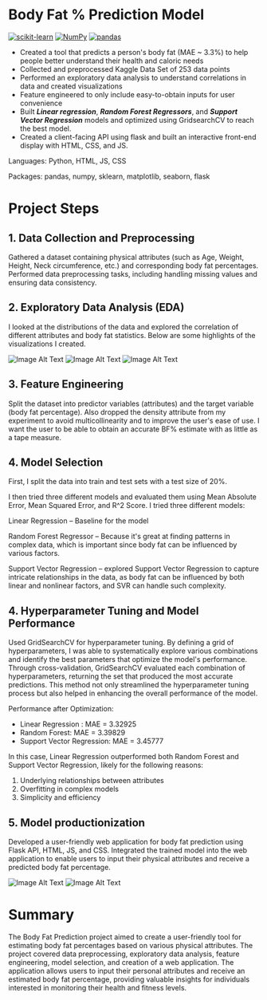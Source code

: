 # Body Fat % Prediction Model
[![scikit-learn](https://img.shields.io/badge/scikit_learn-Machine%20Learning-orange)](https://scikit-learn.org)
[![NumPy](https://img.shields.io/badge/NumPy-Scientific%20Computing-green)](https://numpy.org)
[![pandas](https://img.shields.io/badge/pandas-Data%20Analysis-red)](https://pandas.pydata.org)

- Created a tool that predicts a person's body fat (MAE ~ 3.3%) to help people better understand their health and caloric needs
- Collected and preprocessed Kaggle Data Set of 253 data points
- Performed an exploratory data analysis to understand correlations in data and created visualizations
- Feature engineered to only include easy-to-obtain inputs for user convenience
- Built ***Linear regression***, ***Random Forest Regressors***, and ***Support Vector Regression*** models and optimized using GridsearchCV to reach the best model.
- Created a client-facing API using flask and built an interactive front-end display with HTML, CSS, and JS. 


Languages: Python, HTML, JS, CSS

Packages: pandas, numpy, sklearn, matplotlib, seaborn, flask

# Project Steps
## 1. Data Collection and Preprocessing
Gathered a dataset containing physical attributes (such as Age, Weight, Height, Neck circumference, etc.) and corresponding body fat percentages.
Performed data preprocessing tasks, including handling missing values and ensuring data consistency.
## 2. Exploratory Data Analysis (EDA)
I looked at the distributions of the data and explored the correlation of different attributes and body fat statistics. Below are some highlights of the visualizations I created.

![Image Alt Text](/Images/CorrelationTable.png)
![Image Alt Text](/Images/BodyFat.png)
![Image Alt Text](/Images/Abdomen.png)

## 3. Feature Engineering
Split the dataset into predictor variables (attributes) and the target variable (body fat percentage).
Also dropped the density attribute from my experiment to avoid multicollinearity and to improve the user's ease of use. I want the user to be able to obtain an accurate BF% estimate with as little as a tape measure. 
## 4. Model Selection
First, I  split the data into train and test sets with a test size of 20%.

I then tried three different models and evaluated them using Mean Absolute Error, Mean Squared Error, and R^2 Score. 
I tried three different models:

Linear Regression – Baseline for the model

Random Forest Regressor – Because it's great at finding patterns in complex data, which is important since body fat can be influenced by various factors.

Support Vector Regression – explored Support Vector Regression to capture intricate relationships in the data, as body fat can be influenced by both linear and nonlinear factors, and SVR can handle such complexity.
## 4. Hyperparameter Tuning and Model Performance

Used GridSearchCV for hyperparameter tuning. By defining a grid of hyperparameters, I was able to systematically explore various combinations and identify the best parameters that optimize the model's performance. Through cross-validation, GridSearchCV evaluated each combination of hyperparameters, returning the set that produced the most accurate predictions. This method not only streamlined the hyperparameter tuning process but also helped in enhancing the overall performance of the model.

Performance after Optimization:

- Linear Regression : MAE = 3.32925
- Random Forest: MAE = 3.39829
- Support Vector Regression: MAE = 3.45777

In this case, Linear Regression outperformed both Random Forest and Support Vector Regression, likely for the following reasons:
1) Underlying relationships between attributes
2) Overfitting in complex models
3) Simplicity and efficiency

## 5. Model productionization
Developed a user-friendly web application for body fat prediction using Flask API, HTML, JS, and CSS.
Integrated the trained model into the web application to enable users to input their physical attributes and receive a predicted body fat percentage.

![Image Alt Text](/Images/Client_Side.jpeg)
![Image Alt Text](/Images/Prediction.jpeg)

# Summary
The Body Fat Prediction project aimed to create a user-friendly tool for estimating body fat percentages based on various physical attributes. The project covered data preprocessing, exploratory data analysis, feature engineering, model selection, and creation of a web application. The application allows users to input their personal attributes and receive an estimated body fat percentage, providing valuable insights for individuals interested in monitoring their health and fitness levels.
